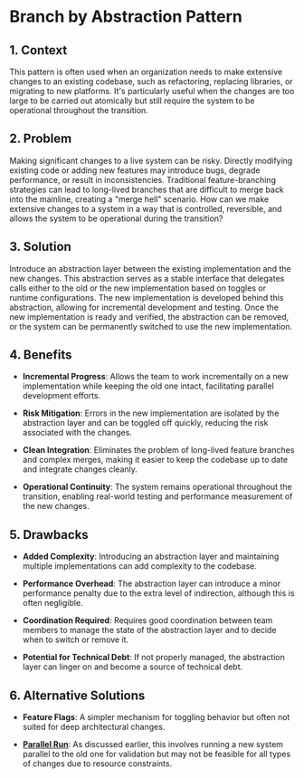 # Branch by Abstraction Pattern


## 1. Context

This pattern is often used when an organization needs to make extensive changes to an existing codebase, such as refactoring, replacing libraries, or migrating to new platforms. It's particularly useful when the changes are too large to be carried out atomically but still require the system to be operational throughout the transition.


## 2. Problem

Making significant changes to a live system can be risky. Directly modifying existing code or adding new features may introduce bugs, degrade performance, or result in inconsistencies. Traditional feature-branching strategies can lead to long-lived branches that are difficult to merge back into the mainline, creating a "merge hell" scenario. How can we make extensive changes to a system in a way that is controlled, reversible, and allows the system to be operational during the transition?


## 3. Solution

Introduce an abstraction layer between the existing implementation and the new changes. This abstraction serves as a stable interface that delegates calls either to the old or the new implementation based on toggles or runtime configurations. The new implementation is developed behind this abstraction, allowing for incremental development and testing. Once the new implementation is ready and verified, the abstraction can be removed, or the system can be permanently switched to use the new implementation.


## 4. Benefits

- **Incremental Progress**: Allows the team to work incrementally on a new implementation while keeping the old one intact, facilitating parallel development efforts.

- **Risk Mitigation**: Errors in the new implementation are isolated by the abstraction layer and can be toggled off quickly, reducing the risk associated with the changes.

- **Clean Integration**: Eliminates the problem of long-lived feature branches and complex merges, making it easier to keep the codebase up to date and integrate changes cleanly.

- **Operational Continuity**: The system remains operational throughout the transition, enabling real-world testing and performance measurement of the new changes.


## 5. Drawbacks

- **Added Complexity**: Introducing an abstraction layer and maintaining multiple implementations can add complexity to the codebase.

- **Performance Overhead**: The abstraction layer can introduce a minor performance penalty due to the extra level of indirection, although this is often negligible.

- **Coordination Required**: Requires good coordination between team members to manage the state of the abstraction layer and to decide when to switch or remove it.

- **Potential for Technical Debt**: If not properly managed, the abstraction layer can linger on and become a source of technical debt.


## 6. Alternative Solutions

- **Feature Flags**: A simpler mechanism for toggling behavior but often not suited for deep architectural changes.

- **[Parallel Run](./Parallel%20Run.md)**: As discussed earlier, this involves running a new system parallel to the old one for validation but may not be feasible for all types of changes due to resource constraints.
